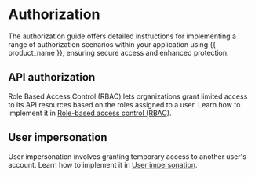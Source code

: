 # Authorization

The authorization guide offers detailed instructions for implementing a range of authorization scenarios within your application using {{ product_name }}, ensuring secure access and enhanced protection.

## API authorization

Role Based Access Control (RBAC) lets organizations grant limited access to its API resources based on the roles assigned to a user. Learn how to implement it in [Role-based access control (RBAC)]({{base_path}}/guides/authorization/api-authorization/api-authorization/).

## User impersonation

User impersonation involves granting temporary access to another user's account. Learn how to implement it in [User impersonation]({{base_path}}/guides/authorization/user-impersonation/).